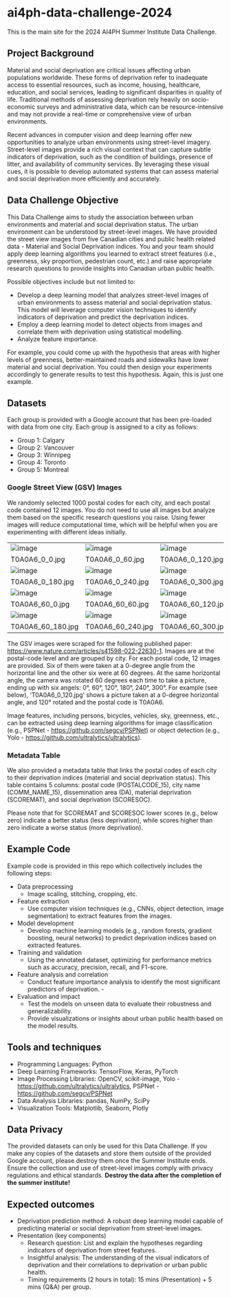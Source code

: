 # ai4ph-data-challenge-2024
This is the main site for the 2024 AI4PH Summer Institute Data Challenge.

## Project Background
Material and social deprivation are critical issues affecting urban populations worldwide. These forms of deprivation refer to inadequate access to essential resources, such as income, housing, healthcare, education, and social services, leading to significant disparities in quality of life. Traditional methods of assessing deprivation rely heavily on socio-economic surveys and administrative data, which can be resource-intensive and may not provide a real-time or comprehensive view of urban environments.

Recent advances in computer vision and deep learning offer new opportunities to analyze urban environments using street-level imagery. Street-level images provide a rich visual context that can capture subtle indicators of deprivation, such as the condition of buildings, presence of litter, and availability of community services. By leveraging these visual cues, it is possible to develop automated systems that can assess material and social deprivation more efficiently and accurately.

## Data Challenge Objective
This Data Challenge aims to study the association between urban environments and material and social deprivation status. The urban environment can be understood by street-level images. We have provided the street view images from five Canadian cities and public health related data - Material and Social Deprivation indices. You and your team should apply deep learning algorithms you learned to extract street features (i.e., greenness, sky proportion, pedestrian count, etc.) and raise appropriate research questions to provide insights into Canadian urban public health.

Possible objectives include but not limited to: 
- Develop a deep learning model that analyzes street-level images of urban environments to assess material and social deprivation status. This model will leverage computer vision techniques to identify indicators of deprivation and predict the deprivation indices.
- Employ a deep learning model to detect objects from images and correlate them with deprivation using statistical modelling.
- Analyze feature importance.

For example, you could come up with the hypothesis that areas with higher levels of greenness, better-maintained roads and sidewalks have lower material and social deprivation. You could then design your experiments accordingly to generate results to test this hypothesis. Again, this is just one example.

## Datasets
Each group is provided with a Google account that has been pre-loaded with data from one city. Each group is assigned to a city as follows:
- Group 1: Calgary
- Group 2: Vancouver
- Group 3: Winnipeg
- Group 4: Toronto
- Group 5: Montreal

### Google Street View (GSV) Images

We randomly selected 1000 postal codes for each city, and each postal code contained 12 images. You do not need to use all images but analyze them based on the specific research questions you raise. Using fewer images will reduce computational time, which will be helpful when you are experimenting with different ideas initially.

|  |  |  |
| --- | --- | --- |
| ![image](https://github.com/data-intelligence-for-health-lab/ai4ph-data-challenge-2024/assets/134657579/c3c5bdbc-78ff-4006-9db0-7bc4f25c6663) | ![image](https://github.com/data-intelligence-for-health-lab/ai4ph-data-challenge-2024/assets/134657579/1edc8048-51d5-4879-8e76-2142b50f53b9) |![image](https://github.com/data-intelligence-for-health-lab/ai4ph-data-challenge-2024/assets/134657579/d41f8e2a-83fe-424a-9cd1-42d130252eef) |
| T0A0A6_0_0.jpg | T0A0A6_0_60.jpg | T0A0A6_0_120.jpg |
| ![image](https://github.com/data-intelligence-for-health-lab/ai4ph-data-challenge-2024/assets/134657579/87c3425e-f2d0-4419-bf2f-8cf9e06f2a14) | ![image](https://github.com/data-intelligence-for-health-lab/ai4ph-data-challenge-2024/assets/134657579/234b0891-06bf-4aea-a50f-62e828e724f3) | ![image](https://github.com/data-intelligence-for-health-lab/ai4ph-data-challenge-2024/assets/134657579/662f54f4-7d95-44ef-9e06-381b51492fa8) |
| T0A0A6_0_180.jpg | T0A0A6_0_240.jpg | T0A0A6_0_300.jpg |
| ![image](https://github.com/data-intelligence-for-health-lab/ai4ph-data-challenge-2024/assets/134657579/57e23f7d-2b08-47bf-a786-2cdcfd045cc3) |![image](https://github.com/data-intelligence-for-health-lab/ai4ph-data-challenge-2024/assets/134657579/4a0c71e1-e8fd-4225-9e09-df33a51a2841) | ![image](https://github.com/data-intelligence-for-health-lab/ai4ph-data-challenge-2024/assets/134657579/5a79dda3-2273-4118-92e1-8e486b7a8ce3) |
| T0A0A6_60_0.jpg | T0A0A6_60_60.jpg | T0A0A6_60_120.jpg |
| ![image](https://github.com/data-intelligence-for-health-lab/ai4ph-data-challenge-2024/assets/134657579/40a79c75-704f-40b4-8069-d0cbb77a9173) | ![image](https://github.com/data-intelligence-for-health-lab/ai4ph-data-challenge-2024/assets/134657579/b90783cb-a346-4f04-b9ad-b379a7e38d58) | ![image](https://github.com/data-intelligence-for-health-lab/ai4ph-data-challenge-2024/assets/134657579/91efb5c4-b476-4fe0-ba1d-16537345662a) |
| T0A0A6_60_180.jpg | T0A0A6_60_240.jpg | T0A0A6_60_300.jpg |

The GSV images were scraped for the following published paper: https://www.nature.com/articles/s41598-022-22630-1. Images are at the postal-code level and are grouped by city. For each postal code, 12 images are provided. Six of them were taken at a 0-degree angle from the horizontal line and the other six were at 60 degrees. At the same horizontal angle, the camera was rotated 60 degrees each time to take a picture, ending up with six angels: 0°, 60°, 120°, 180°, 240°, 300°. For example (see below), ‘T0A0A6_0_120.jpg’ shows a picture taken at a 0-degree horizontal angle, and 120° rotated and the postal code is T0A0A6.

Image features, including persons, bicycles, vehicles, sky, greenness, etc., can be extracted using deep learning algorithms for image classification (e.g., PSPNet - https://github.com/segcv/PSPNet) or object detection (e.g., Yolo - https://github.com/ultralytics/ultralytics).

### Metadata Table

We also provided a metadata table that links the postal codes of each city to their deprivation indices (material and social deprivation status). This table contains 5 columns: postal code (POSTALCODE_15), city name (COMM_NAME_15), dissemination area (DA), material deprivation (SCOREMAT), and social deprivation (SCORESOC). 
		
Please note that for SCOREMAT and SCORESOC lower scores (e.g., below zero) indicate a better status (less deprivation), while scores higher than zero indicate a worse status (more deprivation).

## Example Code
Example code is provided in this repo which collectively includes the following steps:

- Data preprocessing
  - Image scaling, stitching, cropping, etc.
- Feature extraction
  - Use computer vision techniques (e.g., CNNs, object detection, image segmentation) to extract features from the images.
- Model development
  - Develop machine learning models (e.g., random forests, gradient boosting, neural networks) to predict deprivation indices based on extracted features.
- Training and validation
  - Using the annotated dataset, optimizing for performance metrics such as accuracy, precision, recall, and F1-score.
- Feature analysis and correlation
  - Conduct feature importance analysis to identify the most significant predictors of deprivation.  - 
- Evaluation and impact
  - Test the models on unseen data to evaluate their robustness and generalizability.
  - Provide visualizations or insights about urban public health based on the model results.

## Tools and techniques
- Programming Languages: Python
- Deep Learning Frameworks: TensorFlow, Keras, PyTorch
- Image Processing Libraries: OpenCV, scikit-image, Yolo - https://github.com/ultralytics/ultralytics, PSPNet - https://github.com/segcv/PSPNet
- Data Analysis Libraries: pandas, NumPy, SciPy
- Visualization Tools: Matplotlib, Seaborn, Plotly

## Data Privacy
The provided datasets can only be used for this Data Challenge. If you make any copies of the datasets and store them outside of the provided Google account, please destroy them once the Summer Institute ends. Ensure the collection and use of street-level images comply with privacy regulations and ethical standards. **Destroy the data after the completion of the summer institute!**

  
## Expected outcomes
- Deprivation prediction method: A robust deep learning model capable of predicting material or social deprivation from street-level images.
- Presentation (key components)
  - Research question: List and explain the hypotheses regarding indicators of deprivation from street features.
  - Insightful analysis: The understanding of the visual indicators of deprivation and their correlations to deprivation or urban public health.
  - Timing requirements (2 hours in total): 15 mins (Presentation) + 5 mins (Q&A) per group.

